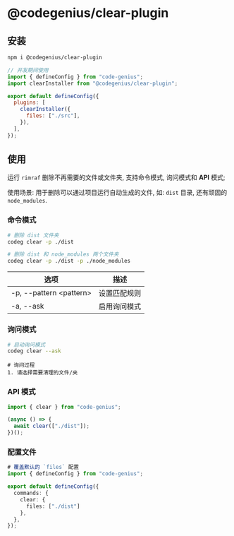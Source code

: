# @codegenius/clear-plugin

## 安装

```bash
npm i @codegenius/clear-plugin
```

```javascript
// 开发期间使用
import { defineConfig } from "code-genius";
import clearInstaller from "@codegenius/clear-plugin";

export default defineConfig({
  plugins: [
    clearInstaller({
      files: ["./src"],
    }),
  ],
});
```

## 使用

运行 `rimraf` 删除不再需要的文件或文件夹, 支持命令模式, 询问模式和 **API** 模式;

使用场景: 用于删除可以通过项目运行自动生成的文件, 如: `dist` 目录, 还有顽固的 `node_modules`.

### 命令模式

```bash
# 删除 dist 文件夹
codeg clear -p ./dist

# 删除 dist 和 node_modules 两个文件夹
codeg clear -p ./dist -p ./node_modules
```

| 选项                      | 描述         |
| ------------------------- | ------------ |
| -p, --pattern \<pattern\> | 设置匹配规则 |
| -a, --ask                 | 启用询问模式 |

### 询问模式

```bash
# 启动询问模式
codeg clear --ask
```

```
# 询问过程
1. 请选择需要清理的文件/夹
```

### API 模式

```typescript
import { clear } from "code-genius";

(async () => {
  await clear(["./dist"]);
})();
```

### 配置文件

```typescript
# 覆盖默认的 `files` 配置
import { defineConfig } from "code-genius";

export default defineConfig({
  commands: {
    clear: {
      files: ["./dist"]
    },
  },
});
```

